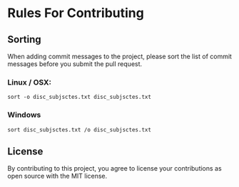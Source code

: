 # Rules For Contributing

## Sorting
When adding commit messages to the project, please sort the list of commit messages before you submit the pull request.

### Linux / OSX:
`sort -o disc_subjsctes.txt disc_subjsctes.txt`
### Windows
`sort disc_subjsctes.txt /o disc_subjsctes.txt`

## License
By contributing to this project, you agree to license your contributions as open source with the MIT license.
